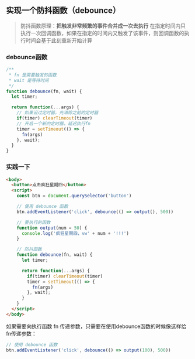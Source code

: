 ## 实现一个防抖函数（debounce）

> 防抖函数原理：**把触发非常频繁的事件合并成一次去执行** 在指定时间内只执行一次回调函数，如果在指定的时间内又触发了该事件，则回调函数的执行时间会基于此刻重新开始计算

### debounce函数
```js
/**
 * fn 是需要触发的函数
 * wait 是等待时间
 */
function debounce(fn, wait) {
  let timer;

  return function(...args) {
    // 如果设过定时器，先清除之前的定时器
    if(timer) clearTimeout(timer)
    // 开启一个新的定时器，延迟执行fn
    timer = setTimeout(() => {
      fn(args)
    }, wait);
  }
}
```

### 实践一下
```html
<body>
  <button>点击疯狂星期四</button>
  <script>
    const btn = document.querySelector('button')

    // 使用 debounce 函数
    btn.addEventListener('click', debounce(() => output(), 500))

    // 要执行的函数
    function output(num = 50) {
      console.log('疯狂星期四，vw' + num + '!!!')
    }

    // 防抖函数
    function debounce(fn, wait) {
      let timer;

      return function(...args) {
        if(timer) clearTimeout(timer)
        timer = setTimeout(() => {
          fn(args)
        }, wait);
      }
    }
  </script>
</body>
```

如果需要向执行函数 fn 传递参数，只需要在使用debounce函数的时候像这样给fn传递参数：
```js
// 使用 debounce 函数
btn.addEventListener('click', debounce(() => output(100), 500))
```
